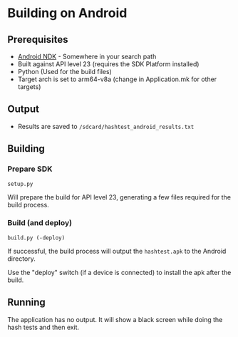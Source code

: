 # Building on Android

## Prerequisites

- [Android NDK](http://developer.android.com/ndk/downloads/index.html) - Somewhere in your search path
- Built against API level 23 (requires the SDK Platform installed)
- Python (Used for the build files)
- Target arch is set to arm64-v8a (change in Application.mk for other targets)

## Output
- Results are saved to ```/sdcard/hashtest_android_results.txt```

## Building

### Prepare SDK

```
setup.py
```

Will prepare the build for API level 23, generating a few files required for the build process.

### Build (and deploy)

```
build.py (-deploy)
```

If successful, the build process will output the `hashtest.apk` to the Android directory.

Use the "deploy" switch (if a device is connected) to install the apk after the build.

## Running

The application has no output. It will show a black screen while doing the hash tests and then exit.  